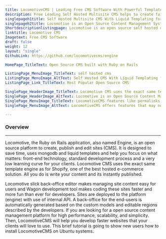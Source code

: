 ```yaml
---
title: LocomotiveCMS | Leading Free CMS Software With Powerful Templates
description: Free Leading Self Hosted Multisite CMS helps to create fairly complex websites with e-commerce capabilities. Improve visibility of your business by building responsive websites.
singlepageh1title: Self Hosted Multisite CMS With Liquid Templating for Scalable Applications. 
singlepageh2title: Locomotive is an Open Source Content Management System that makes it super easy to develop, design and publish exactly what your clients need. 
Shortdescriptionlistingpage: Locomotive is an open source self hosted cms that makes it super easy to develop, design, and publish exactly what your clients need.
linktitle: Locomotive CMS
Imagetext: Free CMS Software
draft: false
weight: 12
layout: "single"
GithubLink: https://github.com/locomotivecms/engine

HomePage_TitleText: Open Source CMS built with Ruby on Rails

ListingPage_MenuImage_TitleText: self hosted cms
ListingPage_MenuImage_AltText: Self Hosted CMS With Liquid Templating for Scalable Applications.
ListingPage_Link_TitleText: Most Popular Open Source CMS

SinglePage_HeaderImage_TitleText: Locomotive CMS uses the exact same template engine as for Shopify.
SinglePage_HeaderImage_AltText: Locomotive is an Open Source Content Management System that makes it super easy to develop and design  exactly what your clients need.
SinglePage_MenuImage_TitleText: LocomotiveCMS features like permalinks, categories, pages, posts, and custom layouts
SinglePage_MenuImage_AltText: LocomotiveCMS offers features that may not be available to other PHP based CMS

---
```


### **Overview**
--------

Locomotive, the Ruby on Rails application, also named Engine, is an open source platform to create, publish and edit sites (CMS). It is designed to save time, uses mongodb and liquid templates and help you focus on what matters: front-end technology, standard development process and a very low learning curve for your clients. Locomotive CMS uses the exact same template engine as for Shopify, one of the best hosted e-commerce solution. All you do is write your content and its instantly published.

Locomotive slick back-office editor makes managing site content easy for users and Wagon development tool makes coding these sites faster and more fun than ever for developers. Sites are deployed to the platform (engine) with use of internal API. A back-office for the end-users is automatically generated based on the custom models and editable regions described by the developers. If you are looking for a open source content management platform for high performance, scalability, and simplicity. Then, LocomotiveCMS will help you develop faster websites that your clients will love to use. This brief tutorial is going to show new users how to install LocomotiveCMS on Ubuntu systems.
